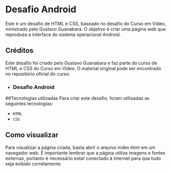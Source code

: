 # Desafio Android
Este é um desafio de HTML e CSS, baseado no desafio do Curso em Vídeo, ministrado pelo Gustavo Guanabara. O objetivo é criar uma página web que reproduza a interface do sistema operacional Android.

## Créditos
Este desafio foi criado pelo Gustavo Guanabara e faz parte do curso de HTML e CSS do Curso em Vídeo. O material original pode ser encontrado no repositório oficial do curso:

- ### Desafio Android

##Tecnologias utilizadas
Para criar este desafio, foram utilizadas as seguintes tecnologias:

- `HTML`
- `CSS`

## Como visualizar
Para visualizar a página criada, basta abrir o arquivo index.html em um navegador web. É importante lembrar que a página utiliza imagens e fontes externas, portanto é necessário estar conectado à internet para que tudo seja exibido corretamente.
